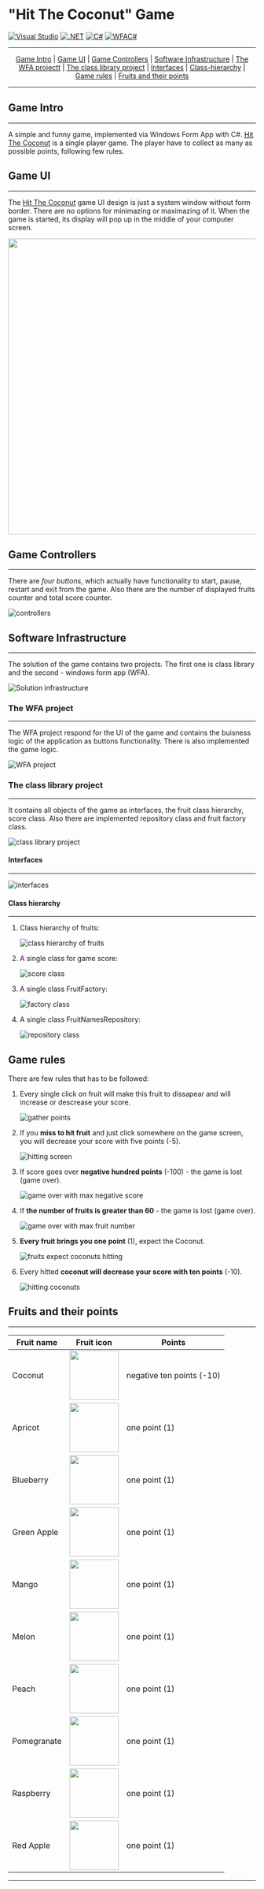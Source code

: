 # **"Hit The Coconut" Game**

[![Visual Studio](https://img.shields.io/badge/Visual%20Studio-2022-brightgreen)](https://visualstudio.microsoft.com/)
[![.NET](https://img.shields.io/badge/.NET-5.0-brightgreen)](https://dotnet.microsoft.com/)
[![C#](https://img.shields.io/badge/C%23-9.0-green)](https://docs.microsoft.com/en-us/dotnet/csharp/whats-new/csharp-9)
[![WFAC#](https://img.shields.io/badge/Windows%20Form%20App-C%23-yellowgreen)](https://docs.microsoft.com/en-us/visualstudio/ide/create-csharp-winform-visual-studio?view=vs-2022)

---
<div align="center">
    <a href="#game-intro">Game Intro</a> |
    <a href="#game-ui">Game UI</a> |
    <a href="#game-controllers">Game Controllers</a> |
    <a href="#software-infrastructure">Software Infrastructure</a> |
    <a href="#the-wfa-project">The WFA projectt</a> |
    <a href="#the-class-library-project">The class library project</a> |
    <a href="#interfaces">Interfaces</a> |
    <a href="#class-hierarchy">Class-hierarchy</a> |
    <a href="#game-rules">Game rules</a> |
    <a href="#fruits-and-their-points">Fruits and their points</a>
</div>

---

## Game Intro
---

A simple and funny game, implemented via Windows Form App with C#. [Hit The Coconut](https://github.com/Threed90/Hit_The_Coconut) is a single player game. The player have to collect as many as possible points, following few rules.

## Game UI
---

The [Hit The Coconut](https://github.com/Threed90/Hit_The_Coconut) game UI design is just a system window without form border. 
There are no options for minimazing or maximazing of it. When the game is started, its display will pop up in the middle of your computer screen.

<img src="https://github.com/Threed90/Hit_The_Coconut/blob/main/descriptionResources/gameEntrySkin.png" width="600">

## Game Controllers
---

There are *four buttons*, which actually have functionality to start, pause, restart and exit from the game. Also there are the number of displayed fruits counter and total score counter.

![controllers](/descriptionResources/controllers.gif)

## Software Infrastructure
---

The solution of the game contains two projects. The first one is class library and the second - windows form app (WFA).

![Solution infrastructure](/descriptionResources/SolutionInfrastructure.png)

### The WFA project
----

The WFA project respond for the UI of the game and contains the buisness logic of the application as buttons functionality. There is also implemented the game logic.

![WFA project](/descriptionResources/WFA_Project.png)

### The class library project
----

It contains all objects of the game as interfaces, the fruit class hierarchy, score class. Also there are implemented repository class and fruit factory class.

![class library project](/descriptionResources/classLibraryProject.png)

#### Interfaces
-----

![interfaces](/descriptionResources/interfaces.png)

#### Class hierarchy
-----

1. Class hierarchy of fruits:
   
    ![class hierarchy of fruits](/descriptionResources/fruitClassHierarhy.png)

2. A single class for game score:
   
    ![score class](/descriptionResources/scoreClass.png)

3. A single class FruitFactory:

    ![factory class](/descriptionResources/fruitFactoryClass.png)

4. A single class FruitNamesRepository:

    ![repository class](/descriptionResources/FruitNamesRepository.png)

## Game rules

There are few rules that has to be followed:
1. Every single click on fruit will make this fruit to dissapear and will increase or descrease your score.
   
   ![gather points](/descriptionResources/gatherPoints.gif) 

2. If you **miss to hit fruit** and just click somewhere on the game screen, you will decrease your score with five points (-5).
   
   ![hitting screen](/descriptionResources/hitScreen.gif)

3. If score goes over **negative hundred points** (-100) - the game is lost (game over).
   
   ![game over with max negative score](/descriptionResources/gameOverNegativeScore.gif)

4. If **the number of fruits is greater than 60** - the game is lost (game over).

    ![game over with max fruit number](/descriptionResources/gameOverMaxFruits.gif)

5. **Every fruit brings you one point** (1), expect the Coconut.
   
   ![fruits expect coconuts hitting](/descriptionResources/fitFruits.gif)

6. Every hitted **coconut will decrease your score with ten points** (-10).

    ![hitting coconuts](/descriptionResources/hitCoconuts.gif)

## Fruits and their points
---

| Fruit name | Fruit icon | Points |
|------------|------------|--------|
| Coconut | <img src="https://github.com/Threed90/Hit_The_Coconut/blob/main/HitTheCoconutGameSolution/HitTheCoconut/img/coconut.png" width="100"> | negative ten points (-10) |
| Apricot | <img src="https://github.com/Threed90/Hit_The_Coconut/blob/main/HitTheCoconutGameSolution/HitTheCoconut/img/apricot.png" width="100"> | one point (1) |
| Blueberry | <img src="https://github.com/Threed90/Hit_The_Coconut/blob/main/HitTheCoconutGameSolution/HitTheCoconut/img/blueberry.png" width="100"> | one point (1) |
| Green Apple | <img src="https://github.com/Threed90/Hit_The_Coconut/blob/main/HitTheCoconutGameSolution/HitTheCoconut/img/greenApple.png" width="100"> | one point (1) |
| Mango | <img src="https://github.com/Threed90/Hit_The_Coconut/blob/main/HitTheCoconutGameSolution/HitTheCoconut/img/mango.png" width="100"> | one point (1) |
| Melon | <img src="https://github.com/Threed90/Hit_The_Coconut/blob/main/HitTheCoconutGameSolution/HitTheCoconut/img/melon.png" width="100"> | one point (1) |
| Peach | <img src="https://github.com/Threed90/Hit_The_Coconut/blob/main/HitTheCoconutGameSolution/HitTheCoconut/img/peach.png" width="100"> | one point (1) |
| Pomegranate | <img src="https://github.com/Threed90/Hit_The_Coconut/blob/main/HitTheCoconutGameSolution/HitTheCoconut/img/pomegranate.png" width="100"> | one point (1) |
| Raspberry | <img src="https://github.com/Threed90/Hit_The_Coconut/blob/main/HitTheCoconutGameSolution/HitTheCoconut/img/raspberry.png" width="100"> | one point (1) |
| Red Apple | <img src="https://github.com/Threed90/Hit_The_Coconut/blob/main/HitTheCoconutGameSolution/HitTheCoconut/img/redApple.png" width="100"> | one point (1)|

---
